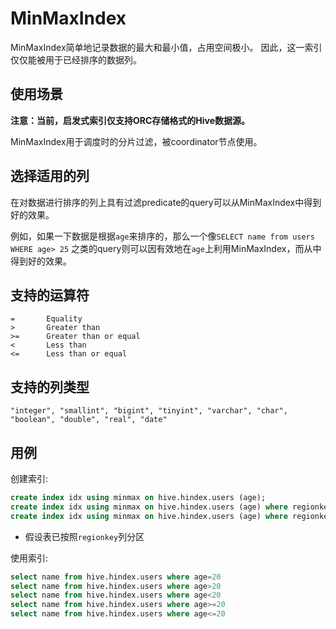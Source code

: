 
# MinMaxIndex

MinMaxIndex简单地记录数据的最大和最小值，占用空间极小。
因此，这一索引仅仅能被用于已经排序的数据列。

## 使用场景

**注意：当前，启发式索引仅支持ORC存储格式的Hive数据源。**

MinMaxIndex用于调度时的分片过滤，被coordinator节点使用。

## 选择适用的列

在对数据进行排序的列上具有过滤predicate的query可以从MinMaxIndex中得到好的效果。

例如，如果一下数据是根据`age`来排序的，那么一个像`SELECT name from users WHERE age> 25`
之类的query则可以因有效地在`age`上利用MinMaxIndex，而从中得到好的效果。

## 支持的运算符

    =       Equality
    >       Greater than
    >=      Greater than or equal
    <       Less than
    <=      Less than or equal

## 支持的列类型
    "integer", "smallint", "bigint", "tinyint", "varchar", "char", "boolean", "double", "real", "date"

## 用例

创建索引:
```sql
create index idx using minmax on hive.hindex.users (age);
create index idx using minmax on hive.hindex.users (age) where regionkey=1;
create index idx using minmax on hive.hindex.users (age) where regionkey in (3, 1);
```

* 假设表已按照`regionkey`列分区

使用索引:
```sql
select name from hive.hindex.users where age=20
select name from hive.hindex.users where age>20
select name from hive.hindex.users where age<20
select name from hive.hindex.users where age>=20
select name from hive.hindex.users where age<=20
```